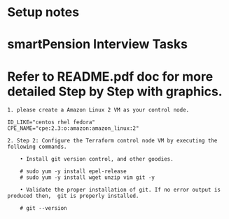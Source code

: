 # Setup notes
# smartPension Interview Tasks
# Refer to README.pdf doc for more detailed Step by Step with graphics.

```
1. please create a Amazon Linux 2 VM as your control node. 

ID_LIKE="centos rhel fedora"
CPE_NAME="cpe:2.3:o:amazon:amazon_linux:2"

2. Step 2: Configure the Terraform control node VM by executing the following commands.

	• Install git version control, and other goodies. 
	
	# sudo yum -y install epel-release
	# sudo yum -y install wget unzip vim git -y

	• Validate the proper installation of git. If no error output is produced then,  git is properly installed.
	
	# git --version

